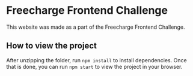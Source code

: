 # Freecharge Frontend Challenge

This website was made as a part of the Freecharge Frontend Challenge.


## How to view the project

After unzipping the folder, run `npm install` to install dependencies. Once that is done, you can run `npm start` to view the project in your browser.